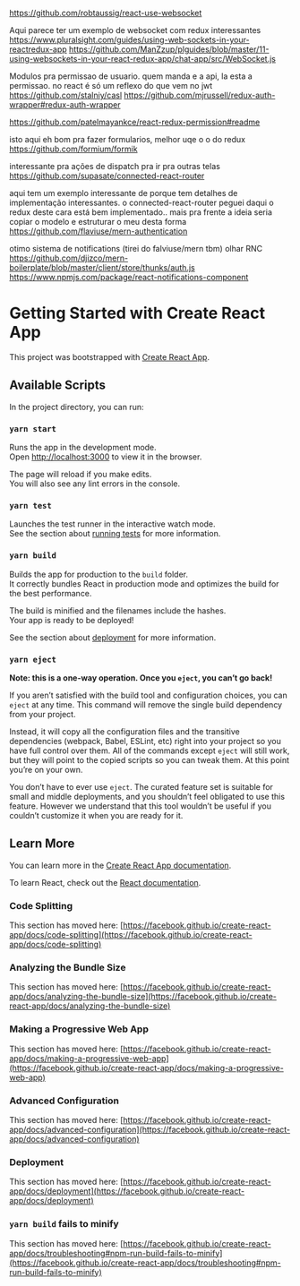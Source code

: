 

https://github.com/robtaussig/react-use-websocket

Aqui parece ter um exemplo de websocket com redux interessantes
https://www.pluralsight.com/guides/using-web-sockets-in-your-reactredux-app
https://github.com/ManZzup/plguides/blob/master/11-using-websockets-in-your-react-redux-app/chat-app/src/WebSocket.js



Modulos pra permissao de usuario. 
quem manda e a api, la esta a permissao. 
no react é só um reflexo do que vem no jwt 
https://github.com/stalniy/casl
https://github.com/mjrussell/redux-auth-wrapper#redux-auth-wrapper


https://github.com/patelmayankce/react-redux-permission#readme




isto aqui eh bom pra fazer formularios, melhor uqe o o do redux
https://github.com/formium/formik


interessante pra ações de dispatch pra ir pra outras telas
https://github.com/supasate/connected-react-router


aqui tem um exemplo interessante de porque tem detalhes de implementação interessantes. o connected-react-router peguei daqui
o redux deste cara está bem implementado.. mais pra frente a ideia seria copiar o modelo e estruturar o meu desta forma
https://github.com/flaviuse/mern-authentication


otimo sistema de notifications (tirei do falviuse/mern tbm) 
olhar RNC https://github.com/djizco/mern-boilerplate/blob/master/client/store/thunks/auth.js
https://www.npmjs.com/package/react-notifications-component











# Getting Started with Create React App

This project was bootstrapped with [Create React App](https://github.com/facebook/create-react-app).

## Available Scripts

In the project directory, you can run:

### `yarn start`

Runs the app in the development mode.\
Open [http://localhost:3000](http://localhost:3000) to view it in the browser.

The page will reload if you make edits.\
You will also see any lint errors in the console.

### `yarn test`

Launches the test runner in the interactive watch mode.\
See the section about [running tests](https://facebook.github.io/create-react-app/docs/running-tests) for more information.

### `yarn build`

Builds the app for production to the `build` folder.\
It correctly bundles React in production mode and optimizes the build for the best performance.

The build is minified and the filenames include the hashes.\
Your app is ready to be deployed!

See the section about [deployment](https://facebook.github.io/create-react-app/docs/deployment) for more information.

### `yarn eject`

**Note: this is a one-way operation. Once you `eject`, you can’t go back!**

If you aren’t satisfied with the build tool and configuration choices, you can `eject` at any time. This command will remove the single build dependency from your project.

Instead, it will copy all the configuration files and the transitive dependencies (webpack, Babel, ESLint, etc) right into your project so you have full control over them. All of the commands except `eject` will still work, but they will point to the copied scripts so you can tweak them. At this point you’re on your own.

You don’t have to ever use `eject`. The curated feature set is suitable for small and middle deployments, and you shouldn’t feel obligated to use this feature. However we understand that this tool wouldn’t be useful if you couldn’t customize it when you are ready for it.

## Learn More

You can learn more in the [Create React App documentation](https://facebook.github.io/create-react-app/docs/getting-started).

To learn React, check out the [React documentation](https://reactjs.org/).

### Code Splitting

This section has moved here: [https://facebook.github.io/create-react-app/docs/code-splitting](https://facebook.github.io/create-react-app/docs/code-splitting)

### Analyzing the Bundle Size

This section has moved here: [https://facebook.github.io/create-react-app/docs/analyzing-the-bundle-size](https://facebook.github.io/create-react-app/docs/analyzing-the-bundle-size)

### Making a Progressive Web App

This section has moved here: [https://facebook.github.io/create-react-app/docs/making-a-progressive-web-app](https://facebook.github.io/create-react-app/docs/making-a-progressive-web-app)

### Advanced Configuration

This section has moved here: [https://facebook.github.io/create-react-app/docs/advanced-configuration](https://facebook.github.io/create-react-app/docs/advanced-configuration)

### Deployment

This section has moved here: [https://facebook.github.io/create-react-app/docs/deployment](https://facebook.github.io/create-react-app/docs/deployment)

### `yarn build` fails to minify

This section has moved here: [https://facebook.github.io/create-react-app/docs/troubleshooting#npm-run-build-fails-to-minify](https://facebook.github.io/create-react-app/docs/troubleshooting#npm-run-build-fails-to-minify)
